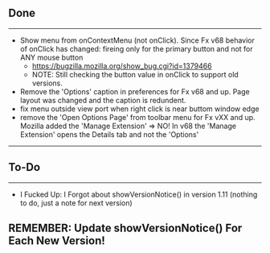 ## Done
--------------
* Show menu from onContextMenu (not onClick). Since Fx v68 behavior of onClick has changed: fireing only for the primary button and not for ANY mouse button
    * https://bugzilla.mozilla.org/show_bug.cgi?id=1379466
    * NOTE: Still checking the button value in onClick to support old versions.
* Remove the 'Options' caption in preferences for Fx v68 and up. Page layout was changed and the caption is redundent.
* fix menu outside view port when right click is near buttom window edge
* remove the 'Open Options Page' from toolbar menu for Fx vXX and up. Mozilla added the 'Manage Extension'  => NO! In v68 the 'Manage Extension' opens the Details tab and not the 'Options'
---

## To-Do
--------------
* I Fucked Up: I Forgot about showVersionNotice() in version 1.11 (nothing to do, just a note for next version)

## REMEMBER: Update showVersionNotice() For Each New Version!
